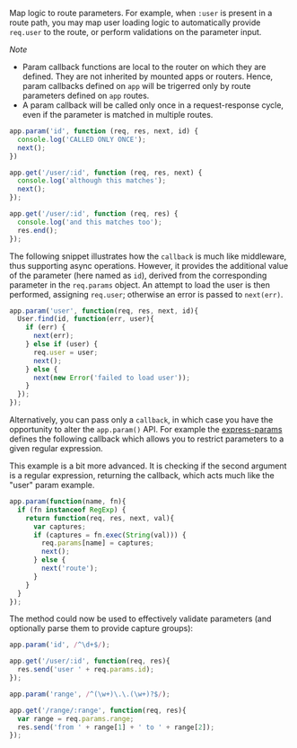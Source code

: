 Map logic to route parameters. For example, when `:user`
is present in a route path, you may map user loading logic to automatically
provide `req.user` to the route, or perform validations
on the parameter input.

_Note_

* Param callback functions are local to the router on which they are defined. They are not inherited by mounted apps or routers. Hence, param callbacks defined on `app` will be trigerred only by route parameters defined on `app` routes.
* A param callback will be called only once in a request-response cycle, even if the parameter is matched in multiple routes.

```js
app.param('id', function (req, res, next, id) {
  console.log('CALLED ONLY ONCE');
  next();
})

app.get('/user/:id', function (req, res, next) {
  console.log('although this matches');
  next();
});

app.get('/user/:id', function (req, res) {
  console.log('and this matches too');
  res.end();
});
```

The following snippet illustrates how the `callback`
is much like middleware, thus supporting async operations. However,
it provides the additional value of the parameter (here named as `id`), derived from the corresponding parameter in the `req.params` object.
An attempt to load the user is then performed, assigning `req.user`;
otherwise an error is passed to `next(err)`.

```js
app.param('user', function(req, res, next, id){
  User.find(id, function(err, user){
    if (err) {
      next(err);
    } else if (user) {
      req.user = user;
      next();
    } else {
      next(new Error('failed to load user'));
    }
  });
});
```

Alternatively, you can pass only a `callback`, in which
case you have the opportunity to alter the `app.param()` API.
For example the [express-params](http://github.com/expressjs/express-params)
defines the following callback which allows you to restrict parameters to a given
regular expression. 

This example is a bit more advanced. It is checking if the second argument is a regular
expression, returning the callback, which acts much like the "user" param example.

```js
app.param(function(name, fn){
  if (fn instanceof RegExp) {
    return function(req, res, next, val){
      var captures;
      if (captures = fn.exec(String(val))) {
        req.params[name] = captures;
        next();
      } else {
        next('route');
      }
    }
  }
});
```

The method could now be used to effectively validate parameters (and
optionally parse them to provide capture groups):

```js
app.param('id', /^\d+$/);

app.get('/user/:id', function(req, res){
  res.send('user ' + req.params.id);
});

app.param('range', /^(\w+)\.\.(\w+)?$/);

app.get('/range/:range', function(req, res){
  var range = req.params.range;
  res.send('from ' + range[1] + ' to ' + range[2]);
});
```
